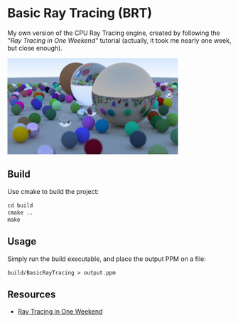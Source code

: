 # Basic Ray Tracing (BRT)

My own version of the CPU Ray Tracing engine, created by following the _"Ray Tracing in One
Weekend"_ tutorial (actually, it took me nearly one week, but close enough).

![Sample render](images/lots-of-spheres.png)

## Build

Use cmake to build the project:

```
cd build
cmake ..
make
```

## Usage

Simply run the build executable, and place the output PPM on a file:

```
build/BasicRayTracing > output.ppm
```

## Resources

- [Ray Tracing in One Weekend](https://raytracing.github.io/books/RayTracingInOneWeekend.html)
